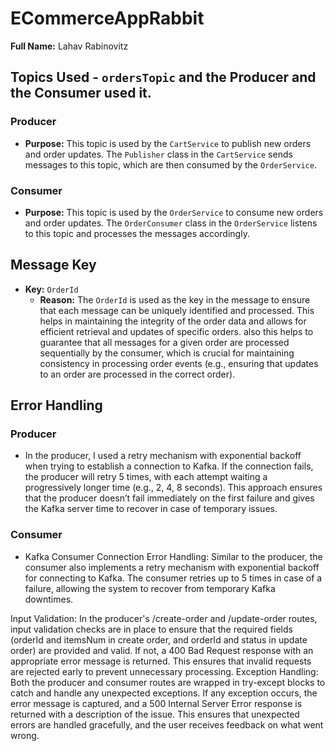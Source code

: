 # ECommerceAppRabbit

**Full Name:** Lahav Rabinovitz  

## Topics Used - `ordersTopic` and the Producer and the Consumer used it.
### Producer
  - **Purpose:** This topic is used by the `CartService` to publish new orders and order updates.
                 The `Publisher` class in the `CartService` sends messages to this topic, which are then consumed by the `OrderService`.

### Consumer
  - **Purpose:** This topic is used by the `OrderService` to consume new orders and order updates.
                 The `OrderConsumer` class in the `OrderService` listens to this topic and processes the messages accordingly.

## Message Key
- **Key:** `OrderId`
  - **Reason:** The `OrderId` is used as the key in the message to ensure that each message can be uniquely identified and processed.
                This helps in maintaining the integrity of the order data and allows for efficient retrieval and updates of specific orders.
                also this helps to guarantee that all messages for a given order are processed sequentially by the consumer,
                which is crucial for maintaining consistency in processing order events (e.g., ensuring that updates to an order are processed in the correct order).
## Error Handling
### Producer
  - In the producer, I used a retry mechanism with exponential backoff when trying to establish a connection to Kafka. If the connection fails,
    the producer will retry 5 times, with each attempt waiting a progressively longer time (e.g., 2, 4, 8 seconds).
    This approach ensures that the producer doesn’t fail immediately on the first failure and gives the Kafka server time to recover in case of temporary issues.

### Consumer
  - Kafka Consumer Connection Error Handling:
    Similar to the producer, the consumer also implements a retry mechanism with exponential backoff for connecting to Kafka. 
    The consumer retries up to 5 times in case of a failure, allowing the system to recover from temporary Kafka downtimes.
  

Input Validation:
	In the producer's /create-order and /update-order routes, input validation checks are in place to ensure that the required fields (orderId and itemsNum in create order, and orderId and status in update order) are provided and valid. 
    If not, a 400 Bad Request response with an appropriate error message is returned.
    This ensures that invalid requests are rejected early to prevent unnecessary processing.
Exception Handling:
	Both the producer and consumer routes are wrapped in try-except blocks to catch and handle any unexpected exceptions. 
    If any exception occurs, the error message is captured, and a 500 Internal Server Error response is returned with a description of the issue.
    This ensures that unexpected errors are handled gracefully, and the user receives feedback on what went wrong.
